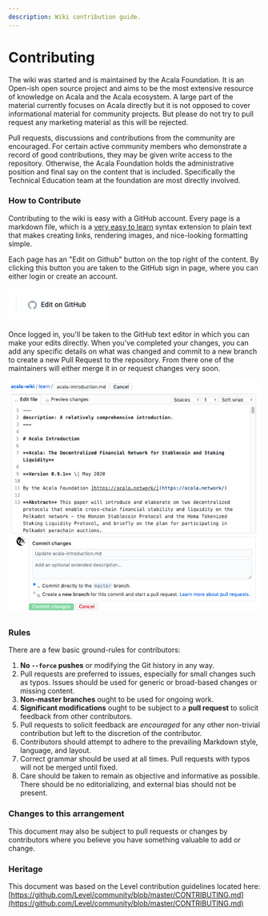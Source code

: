 ```yaml
---
description: Wiki contribution guide.
---
```


# Contributing

The wiki was started and is maintained by the Acala Foundation. It is an Open-ish open source project and aims to be the most extensive resource of knowledge on Acala and the Acala ecosystem. A large part of the material currently focuses on Acala directly but it is not opposed to cover informational material for community projects. But please do not try to pull request any marketing material as this will be rejected.

Pull requests, discussions and contributions from the community are encouraged. For certain active community members who demonstrate a record of good contributions, they may be given write access to the repository. Otherwise, the Acala Foundation holds the administrative position and final say on the content that is included. Specifically the Technical Education team at the foundation are most directly involved.

### How to Contribute

Contributing to the wiki is easy with a GitHub account. Every page is a markdown file, which is a [very easy to learn](https://guides.github.com/features/mastering-markdown/) syntax extension to plain text that makes creating links, rendering images, and nice-looking formatting simple.

Each page has an "Edit on Github" button on the top right of the content. By clicking this button you are taken to the GitHub sign in page, where you can either login or create an account.

![](<../.gitbook/assets/屏幕快照 2020-07-08 下午6.51.24.png>)

Once logged in, you'll be taken to the GitHub text editor in which you can make your edits directly. When you've completed your changes, you can add any specific details on what was changed and commit to a new branch to create a new Pull Request to the repository. From there one of the maintainers will either merge it in or request changes very soon.

![](<../.gitbook/assets/屏幕快照 2020-07-08 下午6.47.59.png>)

### Rules

There are a few basic ground-rules for contributors:

1. **No `--force` pushes** or modifying the Git history in any way.
2. Pull requests are preferred to issues, especially for small changes such as typos. Issues should be used for generic or broad-based changes or missing content.
3. **Non-master branches** ought to be used for ongoing work.
4. **Significant modifications** ought to be subject to a **pull request** to solicit feedback from other contributors.
5. Pull requests to solicit feedback are _encouraged_ for any other non-trivial contribution but left to the discretion of the contributor.
6. Contributors should attempt to adhere to the prevailing Markdown style, language, and layout.
7. Correct grammar should be used at all times. Pull requests with typos will not be merged until fixed.
8. Care should be taken to remain as objective and informative as possible. There should be no editorializing, and external bias should not be present.

### Changes to this arrangement

This document may also be subject to pull requests or changes by contributors where you believe you have something valuable to add or change.

### Heritage

This document was based on the Level contribution guidelines located here: [https://github.com/Level/community/blob/master/CONTRIBUTING.md](https://github.com/Level/community/blob/master/CONTRIBUTING.md)
